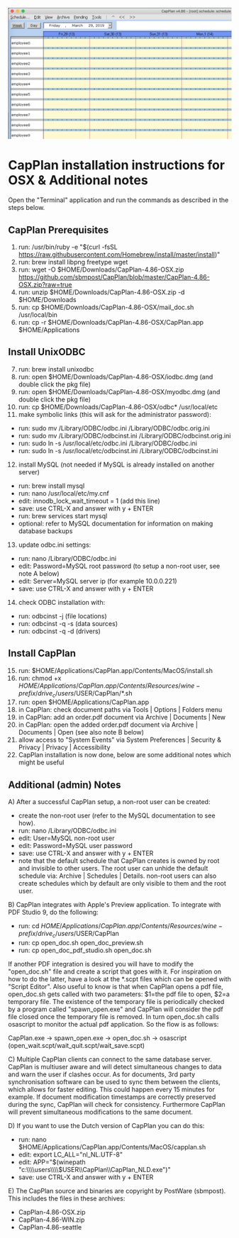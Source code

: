 ![alt text](https://github.com/sbmpost/CapPlan/blob/master/CapPlan.png "CapPlan")

# CapPlan installation instructions for OSX & Additional notes

Open the "Terminal" application and run the commands as described in the steps below.

CapPlan Prerequisites
------------------------

1. run: /usr/bin/ruby -e "$(curl -fsSL https://raw.githubusercontent.com/Homebrew/install/master/install)"
2. run: brew install libpng freetype wget
3. run: wget -O $HOME/Downloads/CapPlan-4.86-OSX.zip https://github.com/sbmpost/CapPlan/blob/master/CapPlan-4.86-OSX.zip?raw=true
4. run: unzip $HOME/Downloads/CapPlan-4.86-OSX.zip -d $HOME/Downloads
5. run: cp $HOME/Downloads/CapPlan-4.86-OSX/mail_doc.sh /usr/local/bin
6. run: cp -r $HOME/Downloads/CapPlan-4.86-OSX/CapPlan.app $HOME/Applications

Install UnixODBC
------------------------

7. run: brew install unixodbc
8. run: open $HOME/Downloads/CapPlan-4.86-OSX/iodbc.dmg (and double click the pkg file)
9. run: open $HOME/Downloads/CapPlan-4.86-OSX/myodbc.dmg (and double click the pkg file)
10. run: cp $HOME/Downloads/CapPlan-4.86-OSX/odbc* /usr/local/etc
11. make symbolic links (this will ask for the administrator password):
  - run: sudo mv /Library/ODBC/odbc.ini /Library/ODBC/odbc.orig.ini
  - run: sudo mv /Library/ODBC/odbcinst.ini /Library/ODBC/odbcinst.orig.ini
  - run: sudo ln -s /usr/local/etc/odbc.ini /Library/ODBC/odbc.ini
  - run: sudo ln -s /usr/local/etc/odbcinst.ini /Library/ODBC/odbcinst.ini

12. install MySQL (not needed if MySQL is already installed on another server)
  - run: brew install mysql
  - run: nano /usr/local/etc/my.cnf
  - edit: innodb_lock_wait_timeout = 1 (add this line)
  - save: use CTRL-X and answer with y + ENTER
  - run: brew services start mysql
  - optional: refer to MySQL documentation for information on making database backups

13. update odbc.ini settings:
  - run: nano /Library/ODBC/odbc.ini
  - edit: Password=MySQL root password (to setup a non-root user, see note A below)
  - edit: Server=MySQL server ip (for example 10.0.0.221)
  - save: use CTRL-X and answer with y + ENTER

14. check ODBC installation with:
  - run: odbcinst -j      (file locations)
  - run: odbcinst -q -s   (data sources)
  - run: odbcinst -q -d   (drivers)

Install CapPlan
------------------------

15. run: $HOME/Applications/CapPlan.app/Contents/MacOS/install.sh
16. run: chmod +x $HOME/Applications/CapPlan.app/Contents/Resources/wine-prefix/drive_c/users/$USER/CapPlan/*.sh
17. run: open $HOME/Applications/CapPlan.app
18. in CapPlan: check document paths via Tools | Options | Folders menu
19. in CapPlan: add an order.pdf document via Archive | Documents | New
20. in CapPlan: open the added order.pdf document via Archive | Documents | Open (see also note B below)
21. allow access to "System Events" via System Preferences | Security & Privacy | Privacy | Accessibility
22. CapPlan installation is now done, below are some additional notes which might be useful

Additional (admin) Notes
------------------------

A) After a successful CapPlan setup, a non-root user can be created:
  - create the non-root user (refer to the MySQL documentation to see how). 
  - run: nano /Library/ODBC/odbc.ini
  - edit: User=MySQL non-root user
  - edit: Password=MySQL user password
  - save: use CTRL-X and answer with y + ENTER
  - note that the default schedule that CapPlan creates is owned by root and invisible to other users. The
    root user can unhide the default schedule via: Archive | Schedules | Details. non-root users can also
    create schedules which by default are only visible to them and the root user.

B) CapPlan integrates with Apple's Preview application. To integrate with PDF Studio 9, do the following:
  - run: cd $HOME/Applications/CapPlan.app/Contents/Resources/wine-prefix/drive_c/users/$USER/CapPlan
  - run: cp open_doc.sh open_doc_preview.sh
  - run: cp open_doc_pdf_studio.sh open_doc.sh  

  If another PDF integration is desired you will have to modify the "open_doc.sh" file and create a script
  that goes with it. For inspiration on how to do the latter, have a look at the *.scpt files which can be
  opened with "Script Editor". Also useful to know is that when CapPlan opens a pdf file, open_doc.sh gets
  called with two parameters: $1=the pdf file to open, $2=a temporary file. The existence of the temporary
  file is periodically checked by a program called "spawn_open.exe" and CapPlan will consider the pdf file
  closed once the temporary file is removed. In turn open_doc.sh calls osascript to monitor the actual pdf
  application. So the flow is as follows:
   
  CapPlan.exe -> spawn_open.exe -> open_doc.sh -> osascript (open_wait.scpt/wait_quit.scpt/wait_save.scpt)

C) Multiple CapPlan clients can connect to the same database server. CapPlan is multiuser aware and will detect
   simultaneous changes to data and warn the user if clashes occur. As for documents, 3rd party synchronisation
   software can be used to sync them between the clients, which allows for faster editing. This could happen every
   15 minutes for example. If document modification timestamps are correctly preserved during the sync, CapPlan
   will check for consistency. Furthermore CapPlan will prevent simultaneous modifications to the same document.

D) If you want to use the Dutch version of CapPlan you can do this:
  - run: nano $HOME/Applications/CapPlan.app/Contents/MacOS/capplan.sh
  - edit: export LC_ALL="nl_NL.UTF-8"
  - edit: APP="$(winepath "c:\\\\users\\\\$USER\\\\CapPlan\\\\CapPlan_NLD.exe")"
  - save: use CTRL-X and answer with y + ENTER

E) The CapPlan source and binaries are copyright by PostWare (sbmpost). This includes the files in these archives:
  - CapPlan-4.86-OSX.zip
  - CapPlan-4.86-WIN.zip
  - CapPlan-4.86-seattle
